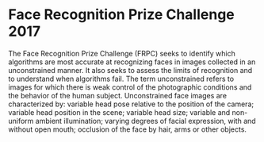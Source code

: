 # Face Recognition Prize Challenge 2017
The Face Recognition Prize Challenge (FRPC) seeks to identify which algorithms are most accurate at recognizing faces in images collected in an unconstrained manner.  It also seeks to assess the limits of recognition and to understand when algorithms fail.  The term unconstrained refers to images for which there is weak control of the photographic conditions and the behavior of the human subject.  Unconstrained face images are characterized by: variable head pose relative to the position of the camera; variable head position in the scene; variable head size; variable and non-uniform ambient illumination; varying degrees of facial expression, with and without open mouth; occlusion of the face by hair, arms or other objects.
